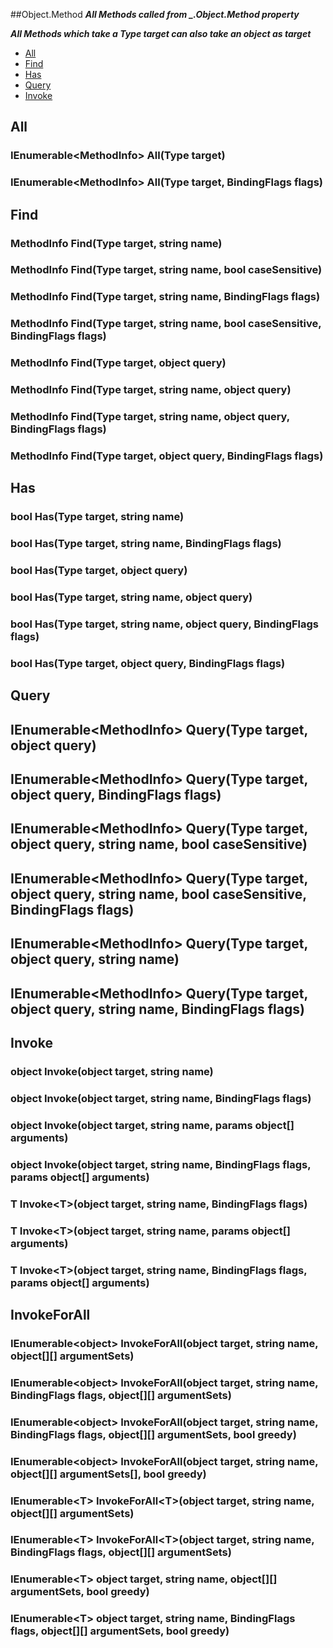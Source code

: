 ##Object.Method
***All Methods called from _.Object.Method property***

***All Methods which take a Type target can also take an object as target***

 - [All](#all)
 - [Find](#find)
 - [Has](#has)
 - [Query](#query)
 - [Invoke](#invoke)

## All

### IEnumerable\<MethodInfo> All(Type target)

### IEnumerable\<MethodInfo> All(Type target, BindingFlags flags)

## Find

### MethodInfo Find(Type target, string name)

### MethodInfo Find(Type target, string name, bool caseSensitive)

### MethodInfo Find(Type target, string name, BindingFlags flags)

### MethodInfo Find(Type target, string name, bool caseSensitive, BindingFlags flags)

### MethodInfo Find(Type target, object query)

### MethodInfo Find(Type target, string name, object query)

### MethodInfo Find(Type target, string name, object query, BindingFlags flags)

### MethodInfo Find(Type target, object query, BindingFlags flags)

## Has

### bool Has(Type target, string name)

### bool Has(Type target, string name, BindingFlags flags)

### bool Has(Type target, object query)

### bool Has(Type target, string name, object query)

### bool Has(Type target, string name, object query, BindingFlags flags)

### bool Has(Type target, object query, BindingFlags flags)

## Query

## IEnumerable\<MethodInfo> Query(Type target, object query)

## IEnumerable\<MethodInfo> Query(Type target, object query, BindingFlags flags)

## IEnumerable\<MethodInfo> Query(Type target, object query, string name, bool caseSensitive)

## IEnumerable\<MethodInfo> Query(Type target, object query, string name, bool caseSensitive, BindingFlags flags)

## IEnumerable\<MethodInfo> Query(Type target, object query, string name)

## IEnumerable\<MethodInfo> Query(Type target, object query, string name, BindingFlags flags)

## Invoke

### object Invoke(object target, string name)

### object Invoke(object target, string name, BindingFlags flags)

### object Invoke(object target, string name, params object\[] arguments)

### object Invoke(object target, string name, BindingFlags flags, params object\[] arguments)

### T Invoke\<T>(object target, string name, BindingFlags flags)

### T Invoke\<T>(object target, string name, params object\[] arguments)

### T Invoke\<T>(object target, string name, BindingFlags flags, params object\[] arguments)

## InvokeForAll

### IEnumerable\<object> InvokeForAll(object target, string name, object\[]\[] argumentSets)

### IEnumerable\<object> InvokeForAll(object target, string name, BindingFlags flags, object\[]\[] argumentSets)

### IEnumerable\<object> InvokeForAll(object target, string name, BindingFlags flags, object\[]\[] argumentSets, bool greedy)

### IEnumerable\<object> InvokeForAll(object target, string name, object\[]\[] argumentSets[], bool greedy)

### IEnumerable\<T> InvokeForAll\<T>(object target, string name, object\[]\[] argumentSets)

### IEnumerable\<T> InvokeForAll\<T>(object target, string name, BindingFlags flags, object\[]\[] argumentSets)

### IEnumerable\<T> object target, string name, object\[]\[] argumentSets, bool greedy)

### IEnumerable\<T> object target, string name, BindingFlags flags, object\[]\[] argumentSets, bool greedy)

